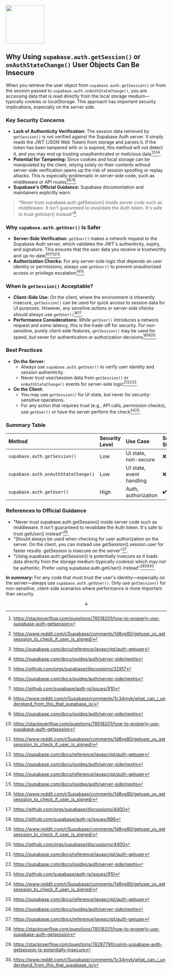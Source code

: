 <img src="https://r2cdn.perplexity.ai/pplx-full-logo-primary-dark%402x.png" class="logo" width="120"/>

## Why Using `supabase.auth.getSession()` or `onAuthStateChange()` User Objects Can Be Insecure

When you retrieve the user object from `supabase.auth.getSession()` or from the session passed to `supabase.auth.onAuthStateChange()`, you are accessing data that is read directly from the local storage medium—typically cookies or localStorage. This approach has important security implications, especially on the server side.

### Key Security Concerns

- **Lack of Authenticity Verification:**
The session data retrieved by `getSession()` is not verified against the Supabase Auth server. It simply reads the JWT (JSON Web Token) from storage and parses it. If the token has been tampered with or is expired, this method will not detect it, and you may end up trusting unauthenticated or malicious data[^1][^2][^3][^4].
- **Potential for Tampering:**
Since cookies and local storage can be manipulated by the client, relying solely on their contents without server-side verification opens up the risk of session spoofing or replay attacks. This is especially problematic in server-side code, such as middleware or API routes[^5][^4][^6][^7].
- **Supabase's Official Guidance:**
Supabase documentation and maintainers explicitly warn:
> "Never trust supabase.auth.getSession() inside server code such as middleware. It isn't guaranteed to revalidate the Auth token. It's safe to trust getUser() instead"[^4].


### Why `supabase.auth.getUser()` Is Safer

- **Server-Side Verification:**
`getUser()` makes a network request to the Supabase Auth server, which validates the JWT's authenticity, expiry, and signature. This ensures that the user data you receive is trustworthy and up-to-date[^1][^2][^3][^4].
- **Authorization Checks:**
For any server-side logic that depends on user identity or permissions, always use `getUser()` to prevent unauthorized access or privilege escalation[^3][^4].


### When Is `getSession()` Acceptable?

- **Client-Side Use:**
On the client, where the environment is inherently insecure, `getSession()` can be used for quick access to session data for UI purposes. However, any sensitive actions or server-side checks should always use `getUser()`[^2][^8].
- **Performance Considerations:**
While `getUser()` introduces a network request and some latency, this is the trade-off for security. For non-sensitive, purely client-side features, `getSession()` may be used for speed, but never for authentication or authorization decisions[^9][^2][^8].


### Best Practices

- **On the Server:**
    - Always use `supabase.auth.getUser()` to verify user identity and session authenticity.
    - Never trust user/session data from `getSession()` or `onAuthStateChange()` events for server-side logic[^3][^4][^6].
- **On the Client:**
    - You may use `getSession()` for UI state, but never for security-sensitive operations.
    - For any action that requires trust (e.g., API calls, permission checks), use `getUser()` or have the server perform the check[^2][^3].


### Summary Table

| Method | Security Level | Use Case | Server-Side | Client-Side |
| :-- | :-- | :-- | :-- | :-- |
| `supabase.auth.getSession()` | Low | UI state, non-secure | ❌ | ✔️ |
| `supabase.auth.onAuthStateChange()` | Low | UI state, event handling | ❌ | ✔️ |
| `supabase.auth.getUser()` | High | Auth, authorization | ✔️ | ✔️ |

### References to Official Guidance

- "Never trust supabase.auth.getSession() inside server code such as middleware. It isn't guaranteed to revalidate the Auth token. It's safe to trust getUser() instead"[^4].
- "Should always be used when checking for user authorization on the server. On the client, you can instead use getSession().session.user for faster results. getSession is insecure on the server"[^3].
- "Using supabase.auth.getSession() is potentially insecure as it loads data directly from the storage medium (typically cookies) which may not be authentic. Prefer using supabase.auth.getUser() instead"[^1][^10][^7].

**In summary:**
For any code that must trust the user's identity—especially on the server—always use `supabase.auth.getUser()`. Only use `getSession()` for non-sensitive, client-side scenarios where performance is more important than security.

<div style="text-align: center">⁂</div>

[^1]: https://stackoverflow.com/questions/78518201/how-to-properly-use-supabase-auth-getsession

[^2]: https://www.reddit.com/r/Supabase/comments/1d8vg80/getuser_vs_getsesssion_to_check_if_user_is_signed/

[^3]: https://supabase.com/docs/reference/javascript/auth-getuser

[^4]: https://supabase.com/docs/guides/auth/server-side/nextjs

[^5]: https://github.com/orgs/supabase/discussions/32917

[^6]: https://github.com/supabase/auth-js/issues/910

[^7]: https://www.reddit.com/r/Supabase/comments/1c34myk/what_can_i_understand_from_this_that_supabase_is/

[^8]: https://github.com/orgs/supabase/discussions/4400

[^9]: https://github.com/supabase/auth-js/issues/898

[^10]: https://stackoverflow.com/questions/78297790/using-supabase-auth-getsession-is-potentially-insecure

[^11]: https://www.reddit.com/r/Supabase/comments/1i5a706/supabaseauthgetsession_insecure_warning_on_the/

[^12]: https://supabase.com/docs/reference/javascript/auth-getsession

[^13]: https://supabase.com/docs/reference/javascript/auth-onauthstatechange

[^14]: https://supabase.com/docs/guides/auth/sessions

[^15]: https://docs-gbhowitjv-supabase.vercel.app/docs/reference/javascript/auth-onauthstatechange

[^16]: https://stackoverflow.com/questions/73949121/why-is-supabase-auth-onauthstatechange-spontaneously-trigging-after-about-10-m

[^17]: https://supabase.com/docs/guides/storage/s3/authentication

[^18]: https://github.com/orgs/supabase/discussions/28983

[^19]: https://supabase.com/docs/guides/auth/social-login/auth-google

[^20]: https://supabase.com/docs/guides/auth/quickstarts/react

